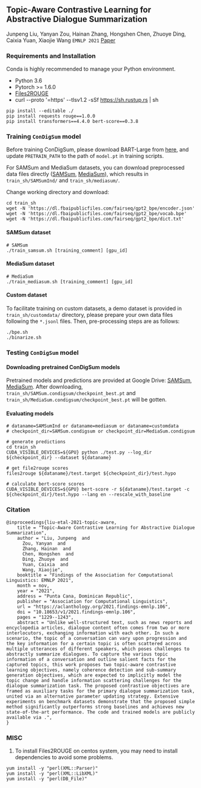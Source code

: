 ## Topic-Aware Contrastive Learning for Abstractive Dialogue Summarization
Junpeng Liu, Yanyan Zou, Hainan Zhang, Hongshen Chen, Zhuoye Ding, Caixia Yuan, Xiaojie Wang ```EMNLP 2021``` [Paper](https://arxiv.org/abs/2109.04994)  

### Requirements and Installation
Conda is highly recommended to manage your Python environment. 
* Python 3.6
* Pytorch >= 1.6.0
* [Files2ROUGE](https://github.com/pltrdy/files2rouge)
* curl --proto '=https' --tlsv1.2 -sSf https://sh.rustup.rs | sh

```
pip install --editable ./
pip install requests rouge==1.0.0
pip install transformers==4.4.0 bert-score==0.3.8
```


### Training ```ConDigSum``` model
Before training ConDigSum, please download BART-Large from [here](https://dl.fbaipublicfiles.com/fairseq/models/bart.large.tar.gz), and update ```PRETRAIN_PATH``` to the path of ```model.pt``` in training scripts.

For SAMSum and MediaSum datasets, you can download preprocessed data files directly 
([SAMSum](https://drive.google.com/file/d/1IzdkmuVQfhrH-D_WuLV5uKQds-vus2P8/view?usp=sharing), [MediaSum](https://drive.google.com/file/d/15VxjmyHlkLH4GHgOufYUHtTVt53oJwe5/view?usp=sharing)), 
which results in ```train_sh/SAMSumInd/``` and ```train_sh/mediasum/```. 

Change working directory and download: 
```
cd train_sh
wget -N 'https://dl.fbaipublicfiles.com/fairseq/gpt2_bpe/encoder.json'
wget -N 'https://dl.fbaipublicfiles.com/fairseq/gpt2_bpe/vocab.bpe'
wget -N 'https://dl.fbaipublicfiles.com/fairseq/gpt2_bpe/dict.txt'
```
#### SAMSum dataset
```
# SAMSum
./train_samsum.sh [training_comment] [gpu_id]
```
#### MediaSum dataset
```
# MediaSum
./train_mediasum.sh [training_comment] [gpu_id]
```
#### Custom dataset 
To facilitate training on custom datasets, a demo dataset is provided in ```train_sh/customdata/``` directory, please prepare your own data files following the ```*.jsonl``` files. Then, pre-processing steps are as follows:

```
./bpe.sh
./binarize.sh
```


### Testing ```ConDigSum``` model

#### Downloading pretrained ConDigSum models
Pretrained models and predictions are provided at Google Drive: [SAMSum](https://drive.google.com/file/d/1t6ATjT4r8_wpVWDKT36Vu8NmMLY_oSRD/view?usp=sharing), [MediaSum](https://drive.google.com/file/d/1WwH2hFlLfhsrxbinG21X4EWy78dQ10PW/view?usp=sharing).
After downloading, ```train_sh/SAMSum.condigsum/checkpoint_best.pt``` and ```train_sh/MediaSum.condigsum/checkpoint_best.pt``` will be gotten.
#### Evaluating models
```
# dataname=SAMSumInd or dataname=mediasum or dataname=customdata
# checkpoint_dir=SAMSum.condigsum or checkpoint_dir=MediaSum.condigsum

# generate predictions
cd train_sh
CUDA_VISIBLE_DEVICES=${GPU} python ./test.py --log_dir ${checkpoint_dir} --dataset ${dataname}

# get file2rouge scores
files2rouge ${dataname}/test.target ${checkpoint_dir}/test.hypo

# calculate bert-score scores
CUDA_VISIBLE_DEVICES=${GPU} bert-score -r ${dataname}/test.target -c ${checkpoint_dir}/test.hypo --lang en --rescale_with_baseline
```
### Citation
```
@inproceedings{liu-etal-2021-topic-aware,
    title = "Topic-Aware Contrastive Learning for Abstractive Dialogue Summarization",
    author = "Liu, Junpeng  and
      Zou, Yanyan  and
      Zhang, Hainan  and
      Chen, Hongshen  and
      Ding, Zhuoye  and
      Yuan, Caixia  and
      Wang, Xiaojie",
    booktitle = "Findings of the Association for Computational Linguistics: EMNLP 2021",
    month = nov,
    year = "2021",
    address = "Punta Cana, Dominican Republic",
    publisher = "Association for Computational Linguistics",
    url = "https://aclanthology.org/2021.findings-emnlp.106",
    doi = "10.18653/v1/2021.findings-emnlp.106",
    pages = "1229--1243",
    abstract = "Unlike well-structured text, such as news reports and encyclopedia articles, dialogue content often comes from two or more interlocutors, exchanging information with each other. In such a scenario, the topic of a conversation can vary upon progression and the key information for a certain topic is often scattered across multiple utterances of different speakers, which poses challenges to abstractly summarize dialogues. To capture the various topic information of a conversation and outline salient facts for the captured topics, this work proposes two topic-aware contrastive learning objectives, namely coherence detection and sub-summary generation objectives, which are expected to implicitly model the topic change and handle information scattering challenges for the dialogue summarization task. The proposed contrastive objectives are framed as auxiliary tasks for the primary dialogue summarization task, united via an alternative parameter updating strategy. Extensive experiments on benchmark datasets demonstrate that the proposed simple method significantly outperforms strong baselines and achieves new state-of-the-art performance. The code and trained models are publicly available via .",
}
```

### MISC

1. To install Files2ROUGE on centos system, you may need to install dependencies to avoid some problems. 
```
yum install -y "perl(XML::Parser)"
yum install -y "perl(XML::LibXML)"
yum install -y "perl(DB_File)"
```